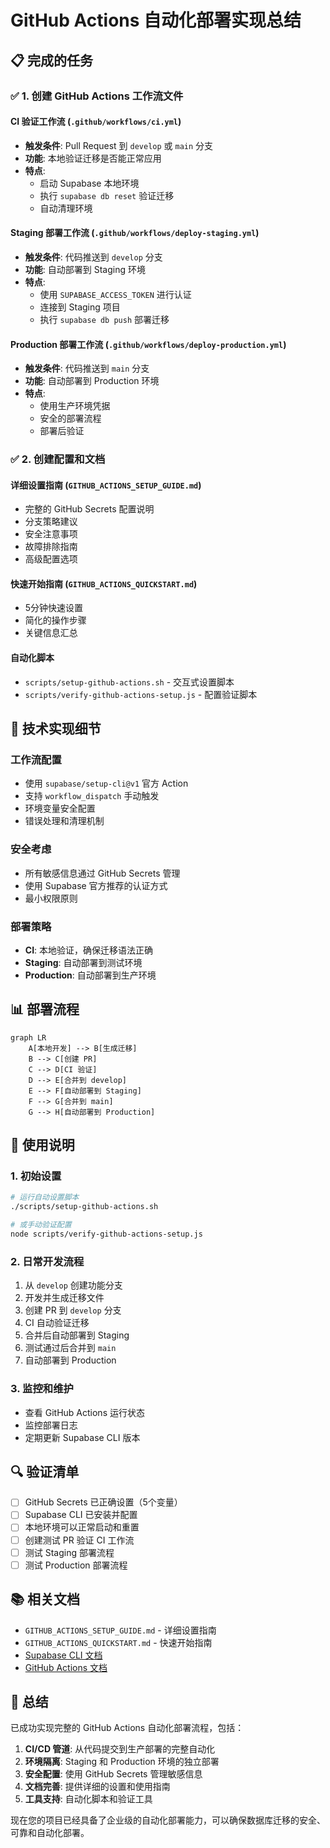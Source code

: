 # GitHub Actions 自动化部署实现总结

## 📋 完成的任务

### ✅ 1. 创建 GitHub Actions 工作流文件

#### CI 验证工作流 (`.github/workflows/ci.yml`)

- **触发条件**: Pull Request 到 `develop` 或 `main` 分支
- **功能**: 本地验证迁移是否能正常应用
- **特点**:
  - 启动 Supabase 本地环境
  - 执行 `supabase db reset` 验证迁移
  - 自动清理环境

#### Staging 部署工作流 (`.github/workflows/deploy-staging.yml`)

- **触发条件**: 代码推送到 `develop` 分支
- **功能**: 自动部署到 Staging 环境
- **特点**:
  - 使用 `SUPABASE_ACCESS_TOKEN` 进行认证
  - 连接到 Staging 项目
  - 执行 `supabase db push` 部署迁移

#### Production 部署工作流 (`.github/workflows/deploy-production.yml`)

- **触发条件**: 代码推送到 `main` 分支
- **功能**: 自动部署到 Production 环境
- **特点**:
  - 使用生产环境凭据
  - 安全的部署流程
  - 部署后验证

### ✅ 2. 创建配置和文档

#### 详细设置指南 (`GITHUB_ACTIONS_SETUP_GUIDE.md`)

- 完整的 GitHub Secrets 配置说明
- 分支策略建议
- 安全注意事项
- 故障排除指南
- 高级配置选项

#### 快速开始指南 (`GITHUB_ACTIONS_QUICKSTART.md`)

- 5分钟快速设置
- 简化的操作步骤
- 关键信息汇总

#### 自动化脚本

- `scripts/setup-github-actions.sh` - 交互式设置脚本
- `scripts/verify-github-actions-setup.js` - 配置验证脚本

## 🔧 技术实现细节

### 工作流配置

- 使用 `supabase/setup-cli@v1` 官方 Action
- 支持 `workflow_dispatch` 手动触发
- 环境变量安全配置
- 错误处理和清理机制

### 安全考虑

- 所有敏感信息通过 GitHub Secrets 管理
- 使用 Supabase 官方推荐的认证方式
- 最小权限原则

### 部署策略

- **CI**: 本地验证，确保迁移语法正确
- **Staging**: 自动部署到测试环境
- **Production**: 自动部署到生产环境

## 📊 部署流程

```mermaid
graph LR
    A[本地开发] --> B[生成迁移]
    B --> C[创建 PR]
    C --> D[CI 验证]
    D --> E[合并到 develop]
    E --> F[自动部署到 Staging]
    F --> G[合并到 main]
    G --> H[自动部署到 Production]
```

## 🎯 使用说明

### 1. 初始设置

```bash
# 运行自动设置脚本
./scripts/setup-github-actions.sh

# 或手动验证配置
node scripts/verify-github-actions-setup.js
```

### 2. 日常开发流程

1. 从 `develop` 创建功能分支
2. 开发并生成迁移文件
3. 创建 PR 到 `develop` 分支
4. CI 自动验证迁移
5. 合并后自动部署到 Staging
6. 测试通过后合并到 `main`
7. 自动部署到 Production

### 3. 监控和维护

- 查看 GitHub Actions 运行状态
- 监控部署日志
- 定期更新 Supabase CLI 版本

## 🔍 验证清单

- [ ] GitHub Secrets 已正确设置（5个变量）
- [ ] Supabase CLI 已安装并配置
- [ ] 本地环境可以正常启动和重置
- [ ] 创建测试 PR 验证 CI 工作流
- [ ] 测试 Staging 部署流程
- [ ] 测试 Production 部署流程

## 📚 相关文档

- `GITHUB_ACTIONS_SETUP_GUIDE.md` - 详细设置指南
- `GITHUB_ACTIONS_QUICKSTART.md` - 快速开始指南
- [Supabase CLI 文档](https://supabase.com/docs/guides/cli)
- [GitHub Actions 文档](https://docs.github.com/en/actions)

## 🎉 总结

已成功实现完整的 GitHub Actions 自动化部署流程，包括：

1. **CI/CD 管道**: 从代码提交到生产部署的完整自动化
2. **环境隔离**: Staging 和 Production 环境的独立部署
3. **安全配置**: 使用 GitHub Secrets 管理敏感信息
4. **文档完善**: 提供详细的设置和使用指南
5. **工具支持**: 自动化脚本和验证工具

现在您的项目已经具备了企业级的自动化部署能力，可以确保数据库迁移的安全、可靠和自动化部署。
